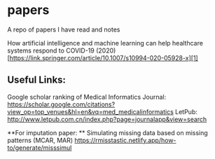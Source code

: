 # papers
A repo of papers I have read and notes

How artificial intelligence and machine learning can help healthcare systems respond to COVID-19 (2020)
[https://link.springer.com/article/10.1007/s10994-020-05928-x][1]

[1]:	https://link.springer.com/article/10.1007/s10994-020-05928-x

## Useful Links:
Google scholar ranking of Medical Informatics Journal: https://scholar.google.com/citations?view_op=top_venues&hl=en&vq=med_medicalinformatics
LetPub: http://www.letpub.com.cn/index.php?page=journalapp&view=search

**For imputation paper: **
Simulating missing data based on missing patterns (MCAR, MAR)
https://rmisstastic.netlify.app/how-to/generate/misssimul
